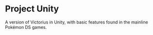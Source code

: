 # Project Unity

A version of Victorius in Unity, with basic features found in the mainline Pokémon DS games.